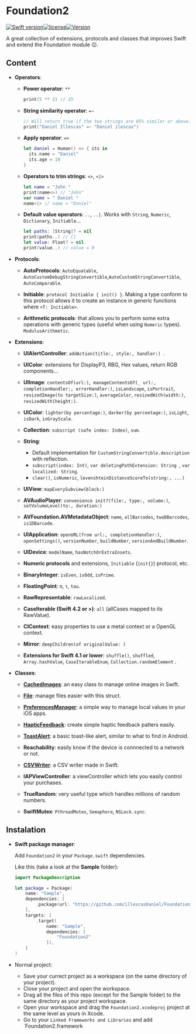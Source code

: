 # Foundation2

[![Swift version](https://img.shields.io/badge/Swift-4-orange.svg)](https://kotlinlang.org/)[![license](https://img.shields.io/badge/license-MIT-blue.svg)](https://github.com/illescasDaniel/Foundation2/blob/master/LICENSE)[![Version](https://img.shields.io/badge/version-1.4-green.svg)](https://github.com/illescasDaniel/Foundation2/releases)

A great collection of extensions, protocols and classes that improves Swift and extend the Foundation module 😉.

## Content

- **Operators**:

  - **Power operator**: `**`

    ```swift
    print(5 ** 2) // 25
    ```

  - **String similarity operator**: `=~`

    ```swift
    // Will return true if the two strings are 85% similar or above.
    print("Daniel Illescas" =~ "Daniel ilescas")
    ```

  - **Apply operator**: `=>` 

    ```swift
    let daniel = Human() => { its in
      its.name = "Daniel"
      its.age = 10
    }
    ```

  - **Operators to trim strings**: `<>`, `<|>`

    ```swift
    let name = "John "
    print(name<>) // "John"
    var name = " Daniel "
    name<|> // name = "Daniel"
    ```

  - **Default value operators**: `..`, `..|`. Works with `String`, `Numeric`, `Dictionary`, `Initiable`...

    ```swift
    let paths: [String]? = nil
    print(paths..) // []
    let value: Float? = nil
    print(value..) // value = 0
    ```

- **Protocols**:

  - **AutoProtocols**: `AutoEquatable`, `AutoCustomDebugStringConvertible`,`AutoCustomStringConvertible`, `AutoComparable`. 
  
  - **Initiable**: `protocol Initiable { init() }`. Making a type conform to this protocol allows it to create an instance in generic functions where `<T: Initiable>`.

  - **Arithmetic protocols**: that allows you to perform some extra operations with generic types (useful when using `Numeric` types).  `ModulusArithmetic`. 


- **Extensions**:

  - **UIAlertController**: `addAction(title:, style:, handler:) `.

  - **UIColor**: extensions for DisplayP3, RBG, Hex values, return RGB components...

  - **UIImage**: `contentsOf(url:)`,  `manageContentsOf(_ url:, completionHandler:, errorHandler:)`, `isLandscape`, `isPortrait`, `resizedImage(to targetSize:)`, `averageColor`, `resizedWith(width:)`, `resizedWith(height:)`.

  - **UIColor**: `lighter(by percentage:)`, `darker(by percentage:)`, `isLight`, `isDark`, `inGrayScale`.

  - **Collection**: `subscript (safe index: Index)`, `sum`.

  - **String**: 
    - Default implementation for `CustomStringConvertible.description` with reflection.
    - `subscript(index: Int)`, `var deletingPathExtension: String `, `var localized: String`.
    - `clear()`, `isNumeric`, `levenshteinDistanceScoreTo(string:, ...)`

  - **UIView**: `mapEverySubview(block:)`

  - **AVAudioPlayer**: `convenience init?(file:, type:, volume:)`, `setVolumeLevel(to:, duration:)` 

  - **AVFoundation.AVMetadataObject**: `name`, `allBarcodes`, `twoDBarcodes`, `is1DBarcode`. 

  - **UIApplication**: `openURL(from url:, completionHandler:)`, `openSettings()`, `versionNumber`, `buildNumber`, `versionAndBuildNumber`. 

  - **UIDevice**: `modelName`, `hasNotchOrExtraInsets`.

  - **Numeric protocols** and extensions, `Initiable`  (`init{}`) protocol, etc.

  - **BinaryInteger**: `isEven`, `isOdd`, `isPrime`.

  - **FloatingPoint**: `π`, `τ`, `tau`.

  - **RawRepresentable**: `rawLocalized`.

  - **CaseIterable (Swift 4.2 or >)**: `all` (allCases mapped to its RawValue).

  - **CIContext**: easy properties to use a metal context or a OpenGL context. 

  - **Mirror**: `deepChildren(of originalValue: )`

  - **Extensions for Swift 4.1 or lower**: `shuffle()`, `shuffled`, `Array.hashValue`, `CaseIterableEnum`, `Collection.randomElement` .
    

- **Classes**:

  * [**CachedImages**](https://github.com/illescasDaniel/CachedImages): an easy class to manage online images in Swift. 

  * [**File**](https://github.com/illescasDaniel/Files-swift): manage files easier with this struct.

  * [**PreferencesManager**](https://github.com/illescasDaniel/PreferencesManagerSwift): a simple way to manage local values in your iOS apps. 

  * [**HapticFeedback**](https://github.com/illescasDaniel/HapticFeedbackPlayer): create simple haptic feedback patters easily. 

  * [**ToastAlert**](https://github.com/illescasDaniel/ToastAlert): a basic toast-like alert, similar to what to find in Android. 

  * **Reachability**: easily know if the device is connnected to a network or not. 

  * [**CSVWriter**](https://github.com/illescasDaniel/CSVWriter): a CSV writer made in Swift. 

  * **IAPViewController**: a viewController which lets you easily control your purchases. 

  * **TrueRandom**: very useful type which handles millions of random numbers. 

  * **SwiftMutex**: `PthreadMutex`, `Semaphore`, `NSLock.sync`. 



## Instalation

- **Swift package manager**:

  Add `Foundation2` in your `Package.swift` dependencies.

  Like this (take a look at the **Sample** folder):

  ```swift
  import PackageDescription

  let package = Package(
      name: "Sample",
      dependencies: [
          .package(url: "https://github.com/illescasDaniel/Foundation2.git", from: "1.4"),
      ],
      targets: [
          .target(
              name: "Sample",
              dependencies: [
                  "Foundation2"
              ]),
      ]
  )
  ```

- Normal project:

  * Save your currect project as a workspace (on the same directory of your project).
  * Close your project and open the workspace.
  * Drag all the files of this repo (except for the Sample folder) to the same directory as your project workspace.
  * Open your workspace and drag the `Foundation2.xcodeproj` project at the same level as yours in Xcode.
  * Go to your `Linked Frameworks and Libraries` and add `Foundation2.framework
